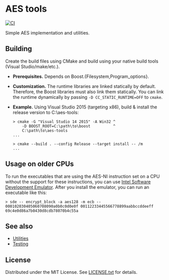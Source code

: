 AES tools
=========

[![CI](https://github.com/egor-tensin/aes-tools/workflows/CI/badge.svg)](https://github.com/egor-tensin/aes-tools/actions?query=workflow%3ACI)

Simple AES implementation and utilities.

Building
--------

Create the build files using CMake and build using your native build tools
(Visual Studio/make/etc.).

* **Prerequisites.**
Depends on Boost.{Filesystem,Program_options}.
* **Customization.**
The runtime libraries are linked statically by default.
Therefore, the Boost libraries must also link them statically.
You can link the runtime dynamically by passing `-D CC_STATIC_RUNTIME=OFF` to
`cmake`.
* **Example.**
Using Visual Studio 2015 (targeting x86), build & install the release version
to C:\aes-tools:

      > cmake -G "Visual Studio 14 2015" -A Win32 ^
          -D BOOST_ROOT=C:\path\to\boost          ^
          C:\path\to\aes-tools
      ...

      > cmake --build . --config Release --target install -- /m
      ...

Usage on older CPUs
-------------------

To run the executables that are using the AES-NI instruction set on a CPU
without the support for these instructions, you can use [Intel Software
Development Emulator].
After you install the emulator, you can run an executable like this:

    > sde -- encrypt_block -a aes128 -m ecb -- 000102030405060708090a0b0c0d0e0f 00112233445566778899aabbccddeeff
    69c4e0d86a7b0430d8cdb78070b4c55a

[Intel Software Development Emulator]: https://software.intel.com/en-us/articles/intel-software-development-emulator

See also
--------

* [Utilities]
* [Testing]

[Utilities]: aesxx/utils/README.md
[Testing]: test/README.md

License
-------

Distributed under the MIT License.
See [LICENSE.txt] for details.

[LICENSE.txt]: LICENSE.txt
